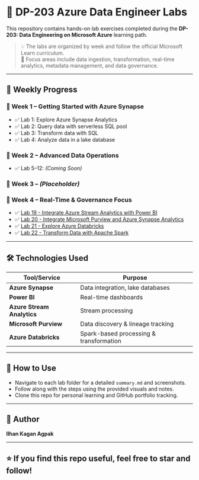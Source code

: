 # 📘 DP-203 Azure Data Engineer Labs

This repository contains hands-on lab exercises completed during the **DP-203: Data Engineering on Microsoft Azure** learning path.

> 💡 The labs are organized by week and follow the official Microsoft Learn curriculum.  
> 🧠 Focus areas include data ingestion, transformation, real-time analytics, metadata management, and data governance.

---

## 📅 Weekly Progress

### 🔹 Week 1 – Getting Started with Azure Synapse
- ✅ Lab 1: Explore Azure Synapse Analytics
- ✅ Lab 2: Query data with serverless SQL pool
- ✅ Lab 3: Transform data with SQL
- ✅ Lab 4: Analyze data in a lake database

### 🔹 Week 2 – Advanced Data Operations
- ✅ Lab 5–12: *(Coming Soon)*

### 🔹 Week 3 – *(Placeholder)*

### 🔹 Week 4 – Real-Time & Governance Focus
- ✅ [Lab 19 - Integrate Azure Stream Analytics with Power BI](./Lab19%20-%20IntegrateAzureStreamAnalyticswithPowerBI/summary.md)
- ✅ [Lab 20 - Integrate Microsoft Purview and Azure Synapse Analytics](./Lab20%20-%20IntegrateAzureStreamAnalyticswithPowerBI/summary.md)
- ✅ [Lab 21 - Explore Azure Databricks](./Lab21%20-%20ExploreAzureDatabricks/summary.md)
- ✅ [Lab 22 - Transform Data with Apache Spark](./Lab22%20-%20TransformDataWithSpark/summary.md)

---

## 🛠️ Technologies Used
| Tool/Service       | Purpose                                 |
|--------------------|------------------------------------------|
| **Azure Synapse**  | Data integration, lake databases         |
| **Power BI**       | Real-time dashboards                     |
| **Azure Stream Analytics** | Stream processing                 |
| **Microsoft Purview** | Data discovery & lineage tracking    |
| **Azure Databricks** | Spark-based processing & transformation|

---

## 📌 How to Use
- Navigate to each lab folder for a detailed `summary.md` and screenshots.
- Follow along with the steps using the provided visuals and notes.
- Clone this repo for personal learning and GitHub portfolio tracking.

---

## 👤 Author

**Ilhan Kagan Agpak**  

---

## ⭐️ If you find this repo useful, feel free to star and follow!


